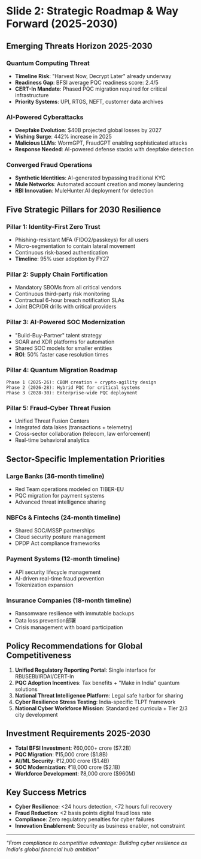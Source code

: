 # Slide 2: Strategic Roadmap & Way Forward (2025-2030)

## Emerging Threats Horizon 2025-2030
### **Quantum Computing Threat**
- **Timeline Risk**: "Harvest Now, Decrypt Later" already underway
- **Readiness Gap**: BFSI average PQC readiness score: 2.4/5
- **CERT-In Mandate**: Phased PQC migration required for critical infrastructure
- **Priority Systems**: UPI, RTGS, NEFT, customer data archives

### **AI-Powered Cyberattacks**
- **Deepfake Evolution**: $40B projected global losses by 2027
- **Vishing Surge**: 442% increase in 2025
- **Malicious LLMs**: WormGPT, FraudGPT enabling sophisticated attacks
- **Response Needed**: AI-powered defense stacks with deepfake detection

### **Converged Fraud Operations**
- **Synthetic Identities**: AI-generated bypassing traditional KYC
- **Mule Networks**: Automated account creation and money laundering
- **RBI Innovation**: MuleHunter.AI deployment for detection

## Five Strategic Pillars for 2030 Resilience

### **Pillar 1: Identity-First Zero Trust**
- Phishing-resistant MFA (FIDO2/passkeys) for all users
- Micro-segmentation to contain lateral movement
- Continuous risk-based authentication
- **Timeline**: 95% user adoption by FY27

### **Pillar 2: Supply Chain Fortification**
- Mandatory SBOMs from all critical vendors
- Continuous third-party risk monitoring
- Contractual 6-hour breach notification SLAs
- Joint BCP/DR drills with critical providers

### **Pillar 3: AI-Powered SOC Modernization**
- "Build-Buy-Partner" talent strategy
- SOAR and XDR platforms for automation
- Shared SOC models for smaller entities
- **ROI**: 50% faster case resolution times

### **Pillar 4: Quantum Migration Roadmap**
```
Phase 1 (2025-26): CBOM creation + crypto-agility design
Phase 2 (2026-28): Hybrid PQC for critical systems
Phase 3 (2028-30): Enterprise-wide PQC deployment
```

### **Pillar 5: Fraud-Cyber Threat Fusion**
- Unified Threat Fusion Centers
- Integrated data lakes (transactions + telemetry)
- Cross-sector collaboration (telecom, law enforcement)
- Real-time behavioral analytics

## Sector-Specific Implementation Priorities

### **Large Banks** (36-month timeline)
- Red Team operations modeled on TIBER-EU
- PQC migration for payment systems
- Advanced threat intelligence sharing

### **NBFCs & Fintechs** (24-month timeline)
- Shared SOC/MSSP partnerships
- Cloud security posture management
- DPDP Act compliance frameworks

### **Payment Systems** (12-month timeline)
- API security lifecycle management
- AI-driven real-time fraud prevention
- Tokenization expansion

### **Insurance Companies** (18-month timeline)
- Ransomware resilience with immutable backups
- Data loss prevention部署
- Crisis management with board participation

## Policy Recommendations for Global Competitiveness
1. **Unified Regulatory Reporting Portal**: Single interface for RBI/SEBI/IRDAI/CERT-In
2. **PQC Adoption Incentives**: Tax benefits + "Make in India" quantum solutions
3. **National Threat Intelligence Platform**: Legal safe harbor for sharing
4. **Cyber Resilience Stress Testing**: India-specific TLPT framework
5. **National Cyber Workforce Mission**: Standardized curricula + Tier 2/3 city development

## Investment Requirements 2025-2030
- **Total BFSI Investment**: ₹60,000+ crore ($7.2B)
- **PQC Migration**: ₹15,000 crore ($1.8B)
- **AI/ML Security**: ₹12,000 crore ($1.4B)
- **SOC Modernization**: ₹18,000 crore ($2.1B)
- **Workforce Development**: ₹8,000 crore ($960M)

## Key Success Metrics
- **Cyber Resilience**: <24 hours detection, <72 hours full recovery
- **Fraud Reduction**: <2 basis points digital fraud loss rate
- **Compliance**: Zero regulatory penalties for cyber failures
- **Innovation Enablement**: Security as business enabler, not constraint

---
*"From compliance to competitive advantage: Building cyber resilience as India's global financial hub ambition"*
